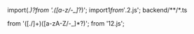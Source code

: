 import(.*)?from '\.([a-z/-_]*?)';
import$1from '.$2.js';
backend/**/*.ts

from '([\./]+)([a-zA-Z/\-_]*?)';
from '$1$2.js';